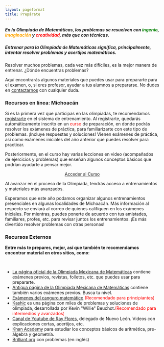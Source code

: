 ```yaml
---
layout: pageformat
title: Prepárate
---
```


##### En la Olimpiada de Matemáticas, los problemas se resuelven con <span style="color:green">ingenio</span>, <span style="color:orange">imaginación</span> y <span style="color:red">creatividad</span>, más que con técnicas.

##### Entrenar para la Olimpiada de Matemáticas significa, principalmente, intentar resolver problemas y acertijos matemáticos.

Resolver muchos problemas, cada vez más difíciles, es la mejor manera de entrenar. ¿Dónde encuentras problemas?

Aquí encontrarás algunos materiales que puedes usar para prepararte para el examen, o, si eres profesor, ayudar a tus alumnos a prepararse. No dudes en [contactarnos](mailto:olimpiada.omm@gmail.com) con cualquier duda.

### Recursos en línea: Michoacán
Si es la primera vez que participas en las olimpiadas, te recomendamos [registrarte](https://registro.olimpiadamatematicasmichoacan.org:8443/login/signup.php?) en el sistema de entrenamiento. Al registrarte, quedarás automáticamente inscrito en un <span style="color:red">curso</span> de preparación, en donde podrás resolver los exámenes de práctica, para familiarizarte con este tipo de problemas. ¡Incluye respuestas y soluciones! Vienen exámenes de práctica, así como exámenes iniciales del año anterior que puedes resolver para practicar.

Posteriormente, en el curso hay varias lecciones en video (acompañados de ejercicios y problemas) que enseñan algunos conceptos básicos que podrían ayudarte a pensar mejor.

<center><a href="https://registro.olimpiadamatematicasmichoacan.org:8443/course/view.php?id=8" class="btn btn-xs btn-primary">Acceder al Curso</a></center>

Al avanzar en el proceso de la Olimpiada, tendrás acceso a entrenamientos y materiales más avanzados.

Esperamos que este año podamos organizar algunos entrenamientos presenciales en algunas localidades de Michoacán. Más información al respecto se enviará al correo de quienes califiquen en los exámenes iniciales. Por mientras, puedes ponerte de acuerdo con tus amistades, familiares, profes, etc. para revisar juntos los entrenamientos. ¡Es más divertido resolver problemas con otras personas!

### Recursos Externos
<div class="p-3 mb-5 bg-white rounded">
        <strong><i class="fas fa-award" aria-hidden="true"></i>Entre más te prepares, mejor, así que también te recomendamos encontrar material en otros sitios, como:</strong>
        <p><br></p>
        <ul class="list-group list-group-horizontal">
            <li class="list-group-item"><a href="https://www.ommenlinea.org/">La página oficial de la Olimpiada Mexicana de Matemáticas</a> contiene exámenes previos, revistas, folletos, etc. que puedes usar para prepararte.</li>
            <li class="list-group-item"><a href="http://shi.matmor.unam.mx/omm/recursos/">Antígua página de la Olimpiada Mexicana de Matemáticas</a> contiene también varios exámenes previos. Busca tu nivel.</li>
            <li class="list-group-item"><a href="http://shi.matmor.unam.mx/omm/recursos/canguro/previos/">Exámenes del canguro matemático</a> <span style="color:red">(Recomendado para principiantes)</span></li>
            <li class="list-group-item"><a href="https://www.kashic.net/">Kashic</a> es una página con miles de problemas y soluciones de olimpiada, desarrollada por Kevin "Willie" Beuchot.<span style="color:red">(Recomendado para intermedios y avanzados)</span></li>
            <li class="list-group-item"><a href="https://www.youtube.com/channel/UCAWipIx5EjS_P6GWn_hoBzw">Canal de Youtube de Ray Flores</a>, delegado de Nuevo León. Videos con explicaciones cortas, acertijos, etc.</li>
            <li class="list-group-item"><a href="https://es.khanacademy.org/">Khan Academy</a> para estudiar los conceptos básicos de aritmética, pre-álgebra y geometría.</li>
            <li class="list-group-item"><a href="https://brilliant.org">Brilliant.org</a> con problemas (en inglés)</li>
        </ul>
        <p></p>
</div>
